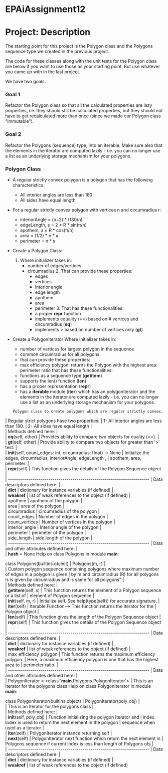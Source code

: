 # EPAiAssignment12
# Project: Description
The starting point for this project is the Polygon class and the Polygons sequence type we created in the previous project.

The code for these classes along with the unit tests for the Polygon class are below if you want to use those as your starting point. But use whatever you came up with in the last project.

We have two goals:

### Goal 1
Refactor the Polygon class so that all the calculated properties are lazy properties, i.e. they should still be calculated properties, but they should not have to get recalculated more than once (since we made our Polygon class "immutable").

### Goal 2
Refactor the Polygons (sequence) type, into an iterable. Make sure also that the elements in the iterator are computed lazily - i.e. you can no longer use a list as an underlying storage mechanism for your polygons.

### Polygon Class

* A regular strictly convex polygon is a polygon that has the following characteristics:
    * All interior angles are less than 180
    * All sides have equal length

* For a regular strictly convex polygon with vertices n and circumradius r:
    * interiorAngle = (n−2) * (180/n)
    * edgeLength, s = 2 * R * sin(π/n) 
    * apothem, a = R * cos(π/n)
    * area = (1/2) * n * a
    * perimeter = n * s
 
* Create a Polygon Class:   
     1. Where initializer takes in:
        * number of edges/vertices
        * circumradius
      2. That can provide these properties:
          * edges
          * vertices
          * interior angle
          * edge length
          * apothem
          * area
          * perimeter
      3. That has these functionalities:
          * a proper __repr__ function
          * implements equality (==) based on # vertices and circumradius (__eq__)
          * implements > based on number of vertices only (__gt__)
          
 * Create a PolygonIterator  Where initializer takes in:
    * number of vertices for largest polygon in the sequence
    * common circumradius for all polygons
    * that can provide these properties:
    * max efficiency polygon: returns the Polygon with the highest area: perimeter ratio
   that has these functionalities:
    * functions as a sequence type (__getitem__)
    * supports the len() function (__len__)
    * has a proper representation (__repr__)
    * has a __iterable__ module (__iter__) which has an polygonIterator and the elements 
      in the iterator are computed lazily - i.e. you can no longer use a list as an underlying storage mechanism for your polygons.
   
   ```
   Polygon class to create polygons which are regular strictly convex.
 |  Regular strict polygons have two properties:
 |  1- All interior angles are less than 180.
 |  2- All sides have equal length
 |  
 |  Methods defined here:
 |  
 |  __eq__(self, other)
 |      Provides ability to compare two objects for euality (==).
 |  
 |  __gt__(self, other)
 |      Provide ability to compare two objects for greater than '>' test.
 |  
 |  __init__(self, count_edges: int, circumradius: float) -> None
 |      Initialize the edges, circumradius, interiorAngle, edgeLength ,
 |      apothem, area, perimeter.
 |  
 |  __repr__(self)
 |      This function gives the details of the Polygon Sequence object
 |  
 |  ----------------------------------------------------------------------
 |  Data descriptors defined here:
 |  
 |  __dict__
 |      dictionary for instance variables (if defined)
 |  
 |  __weakref__
 |      list of weak references to the object (if defined)
 |  
 |  apothem
 |      apothem of the polygon
 |  
 |  area
 |      area of the polygon
 |  
 |  circumradius
 |      circumradius of the polygon
 |  
 |  count_edges
 |      Number of edges in the polygon
 |  
 |  count_vertices
 |      Number of vertices in the polygon
 |  
 |  interior_angle
 |      Interior angle of the polygon
 |  
 |  perimeter
 |      perimeter of the polygon
 |  
 |  side_length
 |      side length of the polygon
 |  
 |  ----------------------------------------------------------------------
 |  Data and other attributes defined here:
 |  
 |  __hash__ = None
 Help on class Polygons in module __main__:

class Polygons(builtins.object)
 |  Polygons(m, r)
 |  
 |  Custom polygon sequence containing polygons where maximum number of edges in a polygon is given
 |  by m  and circumradius (R) for all polygons is is given by circumradius and is same for all polygons"
 |  
 |  Methods defined here:
 |  
 |  __getitem__(self, s)
 |      This function returns the element of a Polygon sequence or a list of
 |      element of Polygon sequence
 |  
 |  __init__(self, m, r)
 |      Initialize self.  See help(type(self)) for accurate signature.
 |  
 |  __iter__(self)
 |      Iterable Function--> This function returns the iterator for the 
 |      Polygon object
 |  
 |  __len__(self)
 |      This function gives the length of the Polygon Sequence object
 |  
 |  __repr__(self)
 |      This function gives the details of the Polygon Sequence object
 |  
 |  ----------------------------------------------------------------------
 |  Data descriptors defined here:
 |  
 |  __dict__
 |      dictionary for instance variables (if defined)
 |  
 |  __weakref__
 |      list of weak references to the object (if defined)
 |  
 |  max_efficiency_polygon
 |      This function returns the maximum efficiency polygon.
 |      Here, a maximum efficiency polygon is one that has the highest area to
 |      perimeter ratio.
 |  
 |  ----------------------------------------------------------------------
 |  Data and other attributes defined here:
 |  
 |  PolygonIterator = <class '__main__.Polygons.PolygonIterator'>
 |      This is an Iterator for the polygons class
Help on class PolygonIterator in module __main__:

class PolygonIterator(builtins.object)
 |  PolygonIterator(poly_obj)
 |  
 |  This is an Iterator for the polygons class
 |  
 |  Methods defined here:
 |  
 |  __init__(self, poly_obj)
 |      Function initializing the polygon Iterator and
 |      index. Index is used to return the next element in the polygon
 |      sequence when used as a iterator
 |  
 |  __iter__(self)
 |      PolygonIterator instance returning self
 |  
 |  __next__(self)
 |      PolygonIterator next function which return the next element in 
 |      Polygons sequence if current index is less than length of Polygons obj
 |  
 |  ----------------------------------------------------------------------
 |  Data descriptors defined here:
 |  
 |  __dict__
 |      dictionary for instance variables (if defined)
 |  
 |  __weakref__
 |      list of weak references to the object (if defined)
          
 
